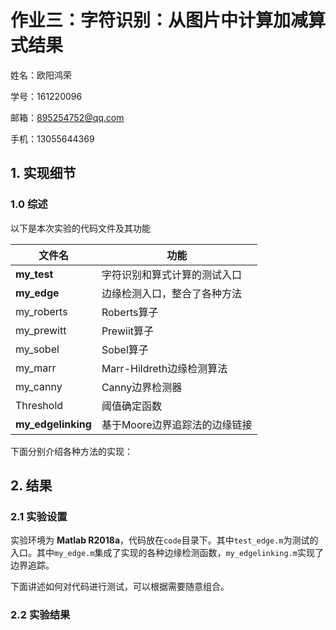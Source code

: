 # 作业三：字符识别：从图片中计算加减算式结果

姓名：欧阳鸿荣	

学号：161220096 

邮箱：895254752@qq.com 

手机：13055644369



## 1. 实现细节

### 1.0 综述

以下是本次实验的代码文件及其功能

| 文件名             | 功能                          |
| ------------------ | ----------------------------- |
| **my_test**        | 字符识别和算式计算的测试入口  |
| **my_edge**        | 边缘检测入口，整合了各种方法  |
| my_roberts         | Roberts算子                   |
| my_prewitt         | Prewiit算子                   |
| my_sobel           | Sobel算子                     |
| my_marr            | Marr-Hildreth边缘检测算法     |
| my_canny           | Canny边界检测器               |
| Threshold          | 阈值确定函数                  |
| **my_edgelinking** | 基于Moore边界追踪法的边缘链接 |

下面分别介绍各种方法的实现：

## <div STYLE="page-break-after: always;"></div>

## 2. 结果

### 2.1 实验设置

实验环境为 **Matlab R2018a**，代码放在```code```目录下。其中```test_edge.m```为测试的入口。其中```my_edge.m```集成了实现的各种边缘检测函数，```my_edgelinking.m```实现了边界追踪。

下面讲述如何对代码进行测试，可以根据需要随意组合。

### 2.2 实验结果


